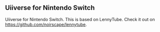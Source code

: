 ## Uiiverse for Nintendo Switch

Uiiverse for Nintendo Switch. This is based on LennyTube. Check it out on https://github.com/noirscape/lennytube.
